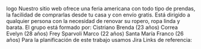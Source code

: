 logo
Nuestro sitio web ofrece una feria americana con todo tipo de prendas, la facilidad de comprarlas desde tu casa y con envío gratis. 
Está dirigido a qualquier persona con la necesidad de renovar su ropero, ropa linda y barata.
El grupo está formado por:
Cistriano Brenda (23 años)
Correa Evelyn (28 años)
Frey Sparvoli Marco (22 años)
Santa María Franco (26 años)
Para la planificación de este trabajo usamos Jira
Links de referencia: